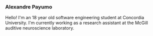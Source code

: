 ### Alexandre Payumo
Hello! I'm an 18 year old software engineering student at Concordia University.
I'm currently working as a research assistant at the McGill auditive neuroscience laboratory.
